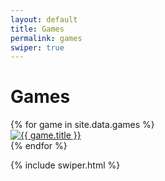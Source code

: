 ```yaml
---
layout: default
title: Games
permalink: games
swiper: true
---
```


# Games

<div class="swiper mt-4" style="max-width: 640px;">
    <div class="swiper-wrapper">
        {% for game in site.data.games %}
        <div class="swiper-slide">
            <a class="card hover rounded-5 text-decoration-none d-flex flex-column overflow-hidden" style="background: {{ game.background }}" href="{{ site.url }}/{{ game.url }}">
                <img src="/assets/img/{{ game.icon }}" alt="{{ game.title }}">
            </a>
        </div>
        {% endfor %}
    </div>
    <div class="swiper-button-prev"></div>
    <div class="swiper-button-next"></div>
</div>

{% include swiper.html %}
